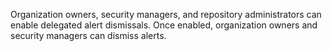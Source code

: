 Organization owners, security managers, and repository administrators can enable delegated alert dismissals. Once enabled, organization owners and security managers can dismiss alerts.
